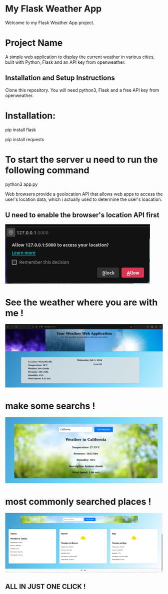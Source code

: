 # My Flask Weather App

Welcome to my Flask Weather App project.


# Project Name

A simple web application to display the current weather in various cities, built with Python, Flask and an API key from openweather. 


## Installation and Setup Instructions
Clone this repository. You will need python3, Flask and a free API key from openweather.

# Installation:

pip install flask

pip install requests

# To start the server u need to run the following command

python3 app.py


Web browsers provide a geolocation API that allows web apps to access the user's location data, which i actually used to determine the user's loacation.

## U need to enable the browser's location API first 
![alt text](image-4.png)

# See the weather where you are with me !
![alt text](image-5.png)

# make some searchs !

![alt text](image-6.png)

# most commonly searched places !

![alt text](image-7.png)

## ALL IN JUST ONE CLICK !



